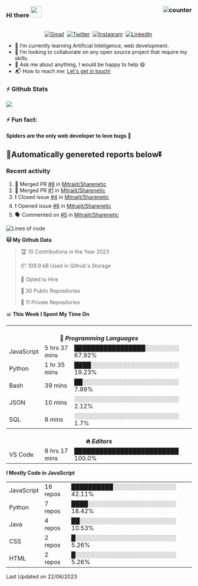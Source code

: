 ### Hi there <img src="https://raw.githubusercontent.com/soumyadip007/soumyadip007/master/Hi.gif" width="30px" height="30px"> <img src="https://komarev.com/ghpvc/?username=Mitrajit&color=brightgreen" alt="counter" align="right"/>
<p align="center">
<br>
<a href="mailto:chandra.rupam+contact@gmail.com?subject=Hi Mitrajit"><img src="https://img.shields.io/badge/gmail-%23D14836.svg?&style=for-the-badge&logo=gmail&logoColor=white" alt="Gmail"/></a>&nbsp;
<a href="http://bit.ly/Mitrajit_twt"><img src="https://img.shields.io/badge/twitter-%231DA1F2.svg?&style=for-the-badge&logo=twitter&logoColor=white" alt="Twitter" /></a>&nbsp;
<a href="http://bit.ly/Mitrajit_insta"><img src="https://img.shields.io/badge/instagram-%23E4405F.svg?&style=for-the-badge&logo=instagram&logoColor=white" alt="Instagram" /></a>&nbsp;
<a href="http://bit.ly/Mitrajit_ln"><img src="https://img.shields.io/badge/linkedin-%230077B5.svg?&style=for-the-badge&logo=linkedin&logoColor=white" alt="LinkedIn" /></a>&nbsp;
<!--<a href="https://kkvanonymous.github.io/"><img alt="Website" src="https://img.shields.io/website?style=for-the-badge&up_message=portfolio&url=https%3A%2F%2Fkkvanonymous.github.io%2F"></a>-->
</p>

<!-- - 🔭 I’m currently working on ...-->

- 🌱 I’m currently learning Artificial Inteligence, web development.
- 👯 I’m looking to collaborate on any open source project that require my skills.<!-- - 🤔 I’m looking for help with ... -->
- 💬 Ask me about anything, I would be happy to help 😄
- 📬 How to reach me: [Let's get in touch!](mailto:chandra.rupam+contact@gmail.com)
### ⚡ Github Stats
<!-- <img align="left" src="https://github-readme-stats.sumanth-talluri.vercel.app/api?username=Mitrajit&show_icons=true&title_color=fff&icon_color=79ff97&text_color=efefef&bg_color=24292e" alt="Mitrajit's Gitstats" width="60%"> -->
![](https://github-readme-stats.sumanth-talluri.vercel.app/api?username=Mitrajit&show_icons=true&title_color=fff&icon_color=79ff97&text_color=efefef&bg_color=24292e)
<!-- <img src="https://github-readme-stats.sumanth-talluri.vercel.app/api/top-langs/?username=Mitrajit&show_icons=true&hide_border=true&theme=radical" width="37%" alt="Mitrajit's Top Languages"> -->

### ⚡ Fun fact: 
#### Spiders are the only web developer to love bugs :bug:
## 🤖Automatically genereted reports below⏬
### Recent activity
<!--START_SECTION:activity-->
1. 🎉 Merged PR [#8](https://github.com/Mitrajit/Sharenetic/pull/8) in [Mitrajit/Sharenetic](https://github.com/Mitrajit/Sharenetic)
2. 🎉 Merged PR [#1](https://github.com/Mitrajit/Sharenetic/pull/1) in [Mitrajit/Sharenetic](https://github.com/Mitrajit/Sharenetic)
3. ❗️ Closed issue [#4](https://github.com/Mitrajit/Sharenetic/issues/4) in [Mitrajit/Sharenetic](https://github.com/Mitrajit/Sharenetic)
4. ❗️ Opened issue [#6](https://github.com/Mitrajit/Sharenetic/issues/6) in [Mitrajit/Sharenetic](https://github.com/Mitrajit/Sharenetic)
5. 🗣 Commented on [#5](https://github.com/Mitrajit/Sharenetic/issues/5) in [Mitrajit/Sharenetic](https://github.com/Mitrajit/Sharenetic)
<!--END_SECTION:activity-->

<!--START_SECTION:waka-->
![Lines of code](https://img.shields.io/badge/From%20Hello%20World%20I%27ve%20Written-1.1%20million%20lines%20of%20code-blue)

**🐱 My Github Data** 

> 🏆 10 Contributions in the Year 2023
 > 
> 📦 109.9 kB Used in Github's Storage 
 > 
> 💼 Opted to Hire
 > 
> 📜 30 Public Repositories 
 > 
> 🔑 11 Private Repositories  
 > 
📊 **This Week I Spent My Time On** 

<table>
<tr><th colspan="3"><br>💬 <i>Programming Languages</i></th></tr> 
  <tr><td>JavaScript</td><td>5 hrs 37 mins</td><td>█████████████████░░░░░░░░   67.92%</td></tr> 
  <tr><td>Python</td><td>1 hr 35 mins</td><td>████░░░░░░░░░░░░░░░░░░░░░   19.23%</td></tr> 
  <tr><td>Bash</td><td>39 mins</td><td>██░░░░░░░░░░░░░░░░░░░░░░░   7.89%</td></tr> 
  <tr><td>JSON</td><td>10 mins</td><td>░░░░░░░░░░░░░░░░░░░░░░░░░   2.12%</td></tr> 
  <tr><td>SQL</td><td>8 mins</td><td>░░░░░░░░░░░░░░░░░░░░░░░░░   1.7%</td></tr>

<tr><th colspan="3"><br>🔥 <i>Editors</i></th></tr> 
  <tr><td>VS Code</td><td>8 hrs 17 mins</td><td>█████████████████████████   100.0%</td></tr>

</table>

**I Mostly Code in JavaScript** 

<table>
  <tr><td>JavaScript</td><td>16 repos</td><td>██████████░░░░░░░░░░░░░░░   42.11%</td></tr> 
  <tr><td>Python</td><td>7 repos</td><td>████░░░░░░░░░░░░░░░░░░░░░   18.42%</td></tr> 
  <tr><td>Java</td><td>4 repos</td><td>██░░░░░░░░░░░░░░░░░░░░░░░   10.53%</td></tr> 
  <tr><td>CSS</td><td>2 repos</td><td>█░░░░░░░░░░░░░░░░░░░░░░░░   5.26%</td></tr> 
  <tr><td>HTML</td><td>2 repos</td><td>█░░░░░░░░░░░░░░░░░░░░░░░░   5.26%</td></tr>
</table>



 Last Updated on 22/06/2023
<!--END_SECTION:waka-->
